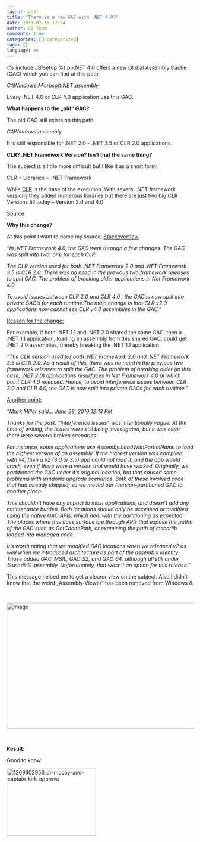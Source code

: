 ```yaml
---
layout: post
title: "There is a new GAC with .NET 4.0?"
date: 2013-02-16 17:54
author: CI Team
comments: true
categories: [Uncategorized]
tags: []
language: en
---
```

{% include JB/setup %}
p>.NET 4.0 offers a new Global Assembly Cache (GAC) which you can find at this path:
<p><em>C:\Windows\Microsoft.NET\assembly</em> <p>Every .NET 4.0 or CLR 4.0 application use this GAC.
<p><b>What happens to the „old“ GAC?</b> <p>The old GAC still exists on this path: <p><em>C:\Windows\assembly</em> <p>It is still responsible for .NET 2.0 - .NET 3.5 or CLR 2.0 applications.
<p><b></b> <p><b>CLR? .NET Framework Version? Isn’t that the same thing? </b> <p>The subject is a little more difficult but I like it as a short form: <p>CLR + Libraries = .NET Framework <p>While <a href="http://en.wikipedia.org/wiki/Common_Language_Runtime">CLR</a> is the base of the execution. With several .NET framework versions they added numerous libraries but there are just two big CLR Versions till today – Version 2.0 and 4.0
<p><a href="http://blogs.msdn.com/b/karinm/archive/2008/11/11/what-s-the-difference-between-clr-and-net-framework.aspx">Source</a> <p><b></b> <p><b>Why this change?</b> <p>At this point I want to name my source: <a href="http://stackoverflow.com/questions/2660355/net-4-0-has-a-new-gac-why">Stackoverflow</a>
<p><em>“In .NET Framework 4.0, the GAC went through a few changes. The GAC was split into two, one for each CLR.</em> <p><em>The CLR version used for both .NET Framework 2.0 and .NET Framework 3.5 is CLR 2.0. There was no need in the previous two framework releases to split GAC. The problem of breaking older applications in Net Framework 4.0.</em> <p><em>To avoid issues between CLR 2.0 and CLR 4.0 , the GAC is now split into private GAC’s for each runtime.The main change is that CLR v2.0 applications now cannot see CLR v4.0 assemblies in the GAC.”</em> <p><u>Reason for the change:</u> <p>For example, if both .NET 1.1 and .NET 2.0 shared the same GAC, then a .NET 1.1 application, loading an assembly from this shared GAC, could get .NET 2.0 assemblies, thereby breaking the .NET 1.1 application <p><em>“The CLR version used for both .NET Framework 2.0 and .NET Framework 3.5 is CLR 2.0. As a result of this, there was no need in the previous two framework releases to split the GAC. The problem of breaking older (in this case, .NET 2.0) applications resurfaces in Net Framework 4.0 at which point CLR 4.0 released. Hence, to avoid interference issues between CLR 2.0 and CLR 4.0, the GAC is now split into private GACs for each runtime.”</em> <p><u>Another point:</u> <p><em>“Mark Miller said… June 28, 2010 12:13 PM</em> <p><em>Thanks for the post. “Interference issues” was intentionally vague. At the time of writing, the issues were still being investigated, but it was clear there were several broken scenarios.</em> <p><em>For instance, some applications use Assemby.LoadWithPartialName to load the highest version of an assembly. If the highest version was compiled with v4, then a v2 (3.0 or 3.5) app could not load it, and the app would crash, even if there were a version that would have worked. Originally, we partitioned the GAC under it’s original location, but that caused some problems with windows upgrade scenarios. Both of these involved code that had already shipped, so we moved our (version-partitioned GAC to another place.</em> <p><em>This shouldn’t have any impact to most applications, and doesn’t add any maintenance burden. Both locations should only be accessed or modified using the native GAC APIs, which deal with the partitioning as expected. The places where this does surface are through APIs that expose the paths of the GAC such as GetCachePath, or examining the path of mscorlib loaded into managed code.</em> <p><em>It’s worth noting that we modified GAC locations when we released v2 as well when we introduced architecture as part of the assembly identity. Those added GAC_MSIL, GAC_32, and GAC_64, although all still under %windir%\assembly. Unfortunately, that wasn’t an option for this release.”</em> <p>This message helped me to get a clearer view on the subject. Also I didn’t know that the weird „Assembly-Viewer“ has been removed from Windows 8: <p><b></b>&nbsp; <p><img title="image" border="0" alt="image" src="{{BASE_PATH}}/assets/wp-images-de/image_thumb916.png" width="571" height="338"><b></b> <p><b></b>&nbsp; <p><b>Result:</b> <p>Good to know  
<p><a href="{{BASE_PATH}}/assets/wp-images-en/1269602956_dr-mccoy-and-captain-kirk-approve.gif"><img style="display: inline" title="1269602956_dr-mccoy-and-captain-kirk-approve" alt="1269602956_dr-mccoy-and-captain-kirk-approve" src="{{BASE_PATH}}/assets/wp-images-en/1269602956_dr-mccoy-and-captain-kirk-approve_thumb.gif" width="240" height="181"></a></p>
